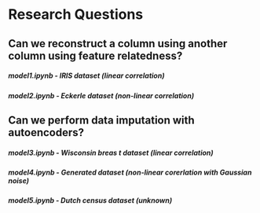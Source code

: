 # Research Questions
## Can we reconstruct a column using another column using feature relatedness?

##### model1.ipynb - IRIS dataset (linear correlation)

##### model2.ipynb - Eckerle dataset (non-linear correlation)

## Can we perform data imputation with autoencoders?

##### model3.ipynb - Wisconsin breas    t dataset (linear correlation)

##### model4.ipynb - Generated dataset (non-linear corerlation with Gaussian noise)

##### model5.ipynb - Dutch census dataset (unknown)